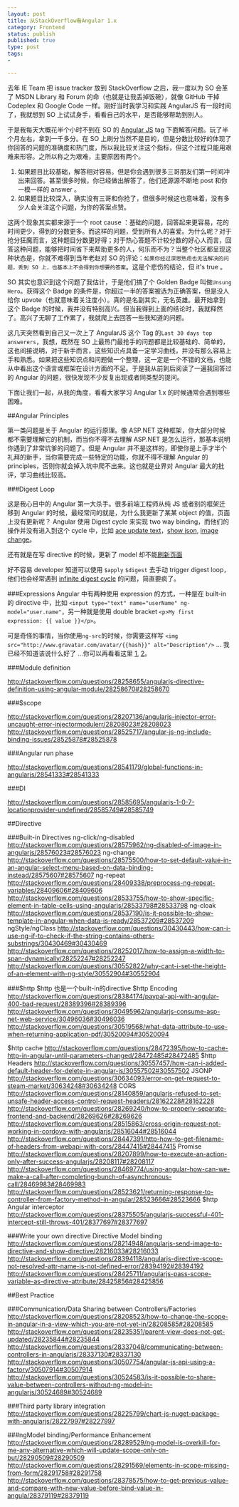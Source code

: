 ```yaml
--- 
layout: post
title: 从StackOverflow看Angular 1.x
category: Frontend
status: publish 
published: true
type: post
tags: 
- 

---
```

去年 IE Team 把 issue tracker 放到 StackOverflow 之后，我一度以为 SO 会革了 MSDN Library 和 Forum 的命（也就是让我丢掉饭碗），就像 GitHub 干掉 Codeplex 和 Google Code 一样。刚好当时我学习和实践 AngularJS 有一段时间了，我就想到 SO 上试试身手，看看自己的水平，是否能够帮助到别人。

于是我每天大概花半个小时不到在 SO 的 [Angular JS](http://stackoverflow.com/questions/tagged/angularjs) tag 下面解答问题。玩了半个月左右，拿到一千多分。在 SO 上刷分当然不是目的，但是分数比较好的体现了你回答的问题的准确度和热门度，所以我比较关注这个指标，但这个过程只能用艰难来形容。之所以称之为艰难，主要原因有两个。

1. 如果题目比较基础，解答相对容易。但是你会遇到很多三哥朋友们第一时间冲出来回答。甚至很多时候，你已经做出解答了，他们还源源不断地 post 和你一模一样的 answer 。
2. 如果题目比较深入，确实没有三哥和你抢了，但很多时候这也意味着，没有多少人会关注这个问题，为你的答案点赞。

这两个现象其实都来源于一个 root cause ：基础的问题，回答起来更容易，花的时间更少，得到的分数更多。而这样的问题，受到所有人的喜爱。为什么呢？对于抢分狂魔而言，这种题目分数更好得；对于热心答题不计较分数的好心人而言，回答这种问题，能够把时间省下来帮助更多的人，何乐而不为？当整个社区都呈现这种状态是，你就不难得到当年老赵对 SO 的评论：`如果你经过深思熟虑也无法解决的问题，丢到 SO 上，也基本上不会得到你想要的答案`。这是个悲伤的结论，但 it's true 。

SO 其实也意识到这个问题了我估计，于是他们搞了个 Golden Badge 叫做`Unsung Hero`。获得这个 Badge 的条件是，你超过一半的答案被选为正确答案，但是没人给你 upvote（也就意味着关注度小）。真的是名副其实，无名英雄。最开始拿到这个 Badge 的时候，我并没有特别高兴。但当我得到上面的结论时，我就释然了。高兴了无聊了工作累了，我就爬上去回答一些我知道的问题。

这几天突然看到自己又一次上了 AngularJS 这个 Tag 的`Last 30 days top answerers`，我想，既然在 SO 上最热门最抢手的问题都是比较基础的、简单的，这也间接说明，对于新手而言，这些知识点具备一定学习曲线，并没有那么容易上手和熟悉。如果把这些知识点和问题做一个整理，这一定是一个不错的文档，也能从中看出这个语言或框架在设计方面的不足。于是我从前到后阅读了一遍我回答过的 Angular 的问题，很快发现不少反复出现或者同类型的提问。

下面让我们一起，从我的角度，看看大家学习 Angular 1.x 的时候通常会遇到哪些困难。

##Angular Principles

第一类问题是关于 Angular 的运行原理。像 ASP.NET 这种框架，你大部分时候都不需要理解它的机制，而当你不得不去理解 ASP.NET 是怎么运行，那基本说明你遇到了非常坑爹的问题了。但是 Angular 并不是这样的，即使你是上手才半个礼拜的新手，当你需要完成一些特定的功能，你就不得不理解 Angular 的 principles，否则你就会掉入坑中爬不出来。这也就是业界对 Angular 最大的批评，学习曲线比较高。

###Digest Loop

这是我心目中的 Angular 第一大杀手。很多前端工程师从纯 JS 或者别的框架迁移到 Angular 的时候，最经常问的就是，为什么我更新了某某 object 的值，页面上没有更新呢？ Angular 使用 Digest cycle 来实现 two way binding，而他们的操作并没有进入到这个 cycle 中，比如 [ace update text](http://stackoverflow.com/questions/30613139/ace-editor-replace-text/30613945#30613945)，[show json](http://stackoverflow.com/questions/28252432/angularjs-doesnt-show-json-data/28252476#28252476), [image change](http://stackoverflow.com/questions/28226525/angularjs-watch-for-image-change/28227729#28227729)。

还有就是在写 directive 的时候，更新了 model 却不能[刷新](http://stackoverflow.com/questions/28207826/modifying-scope-variables-in-an-event-in-a-directives-link-function/28208216#28208216)[页面](http://stackoverflow.com/questions/28213976/ngmodel-value-is-not-updating-in-directive/28214184#28214184)

好不容易 developer 知道可以使用 `$apply` `$digest` 去手动 trigger digest loop，他们也会经常遇到 [infinite digest cycle](http://stackoverflow.com/questions/28310486/running-into-infinite-digest-cycle-while-binding-to-function-that-has-http-insi/28311493#28311493) 的问题，简直要疯了。

###Expressions
Angular 中有两种使用 expression 的方式，一种是在 built-in 的 directive 中，比如 `<input type="text" name="userName" ng-model="user.name"`，另一种就是使用 double bracket `<p>My first expression: {{ value }}</p>`。

可是奇怪的事情，当你使用`ng-src`的时候，你需要这样写 `<img src="http://www.gravatar.com/avatar/{{hash}}" alt="Description"/>` ... 我已经不知道该说什么好了 ...你可以再看看这里 [1](http://stackoverflow.com/questions/28232073/creating-a-directive-for-bootstrap-menuitems/28232195#28232195), [2](http://stackoverflow.com/questions/28379139/angularjs-ng-click-function-with-angular-expression-parameter-returning-a-syntax/28379163#28379163)。


###Module definition

http://stackoverflow.com/questions/28258655/angularjs-directive-definition-using-angular-module/28258670#28258670

###$scope

http://stackoverflow.com/questions/28207136/angularjs-injector-error-uncaught-error-injectormodulerr/28208023#28208023
http://stackoverflow.com/questions/28525717/angular-js-ng-include-binding-issues/28525878#28525878

###Angular run phase

http://stackoverflow.com/questions/28541179/global-functions-in-angularjs/28541333#28541333

###DI

http://stackoverflow.com/questions/28585695/angularjs-1-0-7-locationprovider-undefined/28585749#28585749



##Directive

###Built-in Directives
ng-click/ng-disabled
http://stackoverflow.com/questions/28575962/ng-disabled-of-image-in-angularjs/28576023#28576023
ng-change
http://stackoverflow.com/questions/28575500/how-to-set-default-value-in-an-angular-select-menu-based-on-data-binding-instead/28575607#28575607
ng-repeat
http://stackoverflow.com/questions/28409338/preprocess-ng-repeat-variables/28409606#28409606
http://stackoverflow.com/questions/28533755/how-to-show-specific-element-in-table-cells-using-angularjs/28533798#28533798
ng-cloak
http://stackoverflow.com/questions/28537190/is-it-possible-to-show-template-in-angular-when-data-is-ready/28537209#28537209
ngStyle/ngClass
http://stackoverflow.com/questions/30430443/how-can-i-use-ng-if-to-check-if-the-string-contains-others-substrings/30430469#30430469
http://stackoverflow.com/questions/28252017/how-to-assign-a-width-to-span-dynamically/28252247#28252247
http://stackoverflow.com/questions/30552822/why-cant-i-set-the-height-of-an-element-with-ng-style/30552904#30552904

###$http
$http 也是一个built-in的directive
$http Encoding
http://stackoverflow.com/questions/28384174/paypal-api-with-angular-400-bad-request/28389396#28389396
http://stackoverflow.com/questions/30495962/angularjs-consume-asp-net-web-service/30496036#30496036
http://stackoverflow.com/questions/30519568/what-data-attribute-to-use-when-returning-application-pdf/30520094#30520094

$http cache
http://stackoverflow.com/questions/28472395/how-to-cache-http-in-angular-until-parameters-changed/28472485#28472485
$http Headers
http://stackoverflow.com/questions/30557457/how-can-i-added-default-header-for-delete-in-angular-js/30557502#30557502
JSONP
http://stackoverflow.com/questions/30634093/error-on-get-request-to-steam-market/30634248#30634248
CORS
http://stackoverflow.com/questions/28140859/angularjs-refused-to-set-unsafe-header-access-control-request-headers/28162228#28162228
http://stackoverflow.com/questions/28269240/how-to-properly-separate-frontend-and-backend/28269626#28269626
http://stackoverflow.com/questions/28515863/cross-origin-request-not-working-in-cordova-with-angularjs/28516044#28516044
http://stackoverflow.com/questions/28447391/http-how-to-get-filename-of-headers-from-webapi-with-cors/28447415#28447415
Promise
http://stackoverflow.com/questions/28207899/how-to-execute-an-action-only-after-success-angularjs/28208117#28208117
http://stackoverflow.com/questions/28469774/using-angular-how-can-we-make-a-call-after-completing-bunch-of-asynchronous-call/28469983#28469983
http://stackoverflow.com/questions/28523621/returning-response-to-controller-from-factory-method-in-angular/28523666#28523666
$http Angular interceptor
http://stackoverflow.com/questions/28375505/angularjs-successful-401-intercept-still-throws-401/28377697#28377697

###Write your own directive
Directive Model binding
http://stackoverflow.com/questions/28214948/angularjs-send-image-to-directive-and-show-directive/28216033#28216033
http://stackoverflow.com/questions/28394118/angularjs-directive-scope-not-resolved-attr-name-is-not-defined-error/28394192#28394192
http://stackoverflow.com/questions/28425711/angularjs-pass-scope-variable-as-directive-attribute/28425856#28425856

##Best Practice

###Communication/Data Sharing between Controllers/Factories
http://stackoverflow.com/questions/28208523/how-to-change-the-scope-in-angular-in-a-view-which-you-are-not-yet-in/28208585#28208585
http://stackoverflow.com/questions/28235351/parent-view-does-not-get-updated/28235844#28235844
http://stackoverflow.com/questions/28337048/communicating-between-controllers-in-angularjs/28337130#28337130
http://stackoverflow.com/questions/30507754/angular-js-api-using-a-factory/30507914#30507914
http://stackoverflow.com/questions/30524583/is-it-possible-to-share-value-between-controllers-without-ng-model-in-angularjs/30524689#30524689

###Third party library integration
http://stackoverflow.com/questions/28225799/chart-js-nuget-package-with-angularjs/28227997#28227997

###ngModel binding/Performance Enhancement
http://stackoverflow.com/questions/28289529/ng-model-is-overkill-for-me-any-alternative-which-will-update-scope-only-on-but/28290509#28290509
http://stackoverflow.com/questions/28291569/elements-in-scope-missing-from-form/28291758#28291758
http://stackoverflow.com/questions/28378575/how-to-get-previous-value-and-compare-with-new-value-before-bind-value-in-angula/28379119#28379119